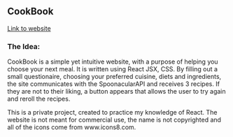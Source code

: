 <h2>CookBook</h2>
<a href="http://Calypsea.github.io/CookBook">Link to website</a>
<h3>The Idea: </h3>
<p>CookBook is a simple yet intuitive website, with a purpose of helping you choose your next meal. It is written using React JSX, CSS. By filling out a small questionaire, choosing your preferred cuisine, diets and ingredients, the site communicates with the SpoonacularAPI and receives 3 recipes. If they are not to their liking, a button appears that allows the user to try again and reroll the recipes.</p>

<p>This is a private project, created to practice my knowledge of React. The website is not meant for commercial use, the name is not copyrighted and all of the icons come from www.icons8.com. </p>
